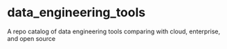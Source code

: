 # data_engineering_tools
A repo catalog of data engineering tools comparing with cloud, enterprise, and open source
